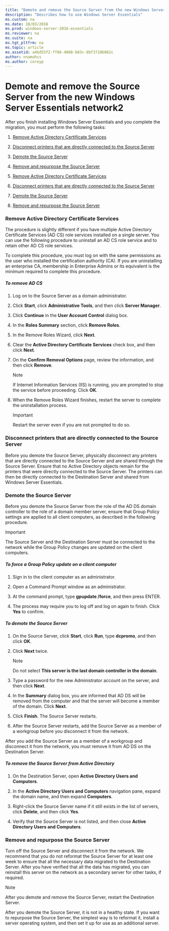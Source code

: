 ```yaml
---
title: "Demote and remove the Source Server from the new Windows Server Essentials network2"
description: "Describes how to use Windows Server Essentials"
ms.custom: na
ms.date: 10/03/2016
ms.prod: windows-server-2016-essentials
ms.reviewer: na
ms.suite: na
ms.tgt_pltfrm: na
ms.topic: article
ms.assetid: a4bd55f2-ff66-4088-b83c-8bf3728b062c
author: nnamuhcs
ms.author: coreyp
---
```




# Demote and remove the Source Server from the new Windows Server Essentials network2
After you finish installing  Windows Server Essentials and you complete the migration, you must perform the following tasks:  
  

1.  [Remove Active Directory Certificate Services](Demote-and-remove-the-Source-Server-from-the-new-Windows-Server-Essentials-network2.md#BKMK_ADCS)  
  
2.  [Disconnect printers that are directly connected to the Source Server](Demote-and-remove-the-Source-Server-from-the-new-Windows-Server-Essentials-network2.md#BKMK_PhysicallyDisconnect)  
  
3.  [Demote the Source Server](Demote-and-remove-the-Source-Server-from-the-new-Windows-Server-Essentials-network2.md#BKMK_DemoteTheSourceServer)  
  
4.  [Remove and repurpose the Source Server](Demote-and-remove-the-Source-Server-from-the-new-Windows-Server-Essentials-network2.md#BKMK_RemoveTheSourceServer)  

1.  [Remove Active Directory Certificate Services](../migrate/Demote-and-remove-the-Source-Server-from-the-new-Windows-Server-Essentials-network2.md#BKMK_ADCS)  
  
2.  [Disconnect printers that are directly connected to the Source Server](../migrate/Demote-and-remove-the-Source-Server-from-the-new-Windows-Server-Essentials-network2.md#BKMK_PhysicallyDisconnect)  
  
3.  [Demote the Source Server](../migrate/Demote-and-remove-the-Source-Server-from-the-new-Windows-Server-Essentials-network2.md#BKMK_DemoteTheSourceServer)  
  
4.  [Remove and repurpose the Source Server](../migrate/Demote-and-remove-the-Source-Server-from-the-new-Windows-Server-Essentials-network2.md#BKMK_RemoveTheSourceServer)  

  
###  <a name="BKMK_ADCS"></a> Remove Active Directory Certificate Services  
 The procedure is slightly different if you have multiple Active Directory Certificate Services (AD CS) role services installed on a single server. You can use the following procedure to uninstall an AD CS role service and to retain other AD CS role services.  
  
 To complete this procedure, you must log on with the same permissions as the user who installed the certification authority (CA). If you are uninstalling an enterprise CA, membership in Enterprise Admins or its equivalent is the minimum required to complete this procedure.  
  
##### To remove AD CS  
  
1.  Log on to the Source Server as a domain administrator.  
  
2.  Click **Start**, click **Administrative Tools**, and then click **Server Manager**.  
  
3.  Click **Continue** in the **User Account Control** dialog box.  
  
4.  In the **Roles Summary** section, click **Remove Roles**.  
  
5.  In the Remove Roles Wizard, click **Next**.  
  
6.  Clear the **Active Directory Certificate Services** check box, and then click **Next**.  
  
7.  On the **Confirm Removal Options** page, review the information, and then click **Remove**.  
  
    > [!NOTE]
    >  If Internet Information Services (IIS) is running, you are prompted to stop the service before proceeding. Click **OK**.  
  
8.  When the Remove Roles Wizard finishes, restart the server to complete the uninstallation process.  
  
    > [!IMPORTANT]
    >  Restart the server even if you are not prompted to do so.  
  
###  <a name="BKMK_PhysicallyDisconnect"></a> Disconnect printers that are directly connected to the Source Server  
 Before you demote the Source Server, physically disconnect any printers that are directly connected to the Source Server and are shared through the Source Server. Ensure that no Active Directory objects remain for the printers that were directly connected to the Source Server. The printers can then be directly connected to the Destination Server and shared from  Windows Server Essentials.  
  
###  <a name="BKMK_DemoteTheSourceServer"></a> Demote the Source Server  
 Before you demote the Source Server from the role of the AD DS domain controller to the role of a domain member server, ensure that Group Policy settings are applied to all client computers, as described in the following procedure.  
  
> [!IMPORTANT]
>  The Source Server and the Destination Server must be connected to the network while the Group Policy changes are updated on the client computers.  
  
##### To force a Group Policy update on a client computer  
  
1.  Sign in to the client computer as an administrator.  
  
2.  Open a Command Prompt window as an administrator.  
  
3.  At the command prompt, type **gpupdate /force**, and then press ENTER.  
  
4.  The process may require you to log off and log on again to finish. Click **Yes** to confirm.  
  
##### To demote the Source Server  
  
1.  On the Source Server, click **Start**, click **Run**, type **dcpromo**, and then click **OK**.  
  
2.  Click **Next** twice.  
  
    > [!NOTE]
    >  Do not select **This server is the last domain controller in the domain**.  
  
3.  Type a password for the new Administrator account on the server, and then click **Next**.  
  
4.  In the **Summary** dialog box, you are informed that AD DS will be removed from the computer and that the server will become a member of the domain. Click **Next**.  
  
5.  Click **Finish**. The Source Server restarts.  
  
6.  After the Source Server restarts, add the Source Server as a member of a workgroup before you disconnect it from the network.  
  
 After you add the Source Server as a member of a workgroup and disconnect it from the network, you must remove it from AD DS on the Destination Server.  
  
##### To remove the Source Server from Active Directory  
  
1.  On the Destination Server, open **Active Directory Users and Computers**.  
  
2.  In the **Active Directory Users and Computers** navigation pane, expand the domain name, and then expand **Computers**.  
  
3.  Right-click the Source Server name if it still exists in the list of servers, click **Delete**, and then click **Yes**.  
  
4.  Verify that the Source Server is not listed, and then close **Active Directory Users and Computers**.  
  
###  <a name="BKMK_RemoveTheSourceServer"></a> Remove and repurpose the Source Server  
 Turn off the Source Server and disconnect it from the network. We recommend that you do not reformat the Source Server for at least one week to ensure that all the necessary data migrated to the Destination Server. After you have verified that all the data has migrated, you can reinstall this server on the network as a secondary server for other tasks, if required.  
  
> [!NOTE]
>  After you demote and remove the Source Server, restart the Destination Server.  
  
 After you demote the Source Server, it is not in a healthy state. If you want to repurpose the Source Server, the simplest way is to reformat it, install a server operating system, and then set it up for use as an additional server.
